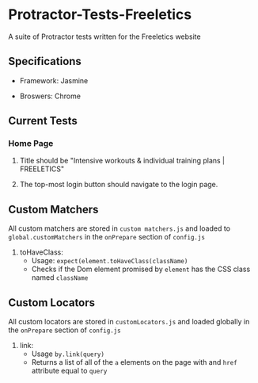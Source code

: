 # Protractor-Tests-Freeletics

A suite of Protractor tests written for the Freeletics website

## Specifications

- Framework: Jasmine

- Broswers: Chrome

## Current Tests

### Home Page

1. Title should be "Intensive workouts & individual training plans | FREELETICS"

2. The top-most login button should navigate to the login page.

## Custom Matchers
All custom matchers are stored in `custom matchers.js` and loaded to `global.customMatchers` in the `onPrepare` section of `config.js`

1. toHaveClass:
    * Usage: `expect(element.toHaveClass(className)`
    * Checks if the Dom element promised by `element` has the CSS class named `className`
    
## Custom Locators
All custom locators are stored in `customLocators.js` and loaded globally in the `onPrepare` section of `config.js`

1. link:
    * Usage `by.link(query)`
    * Returns a list of all of the `a` elements on the page with and `href` attribute equal to `query`